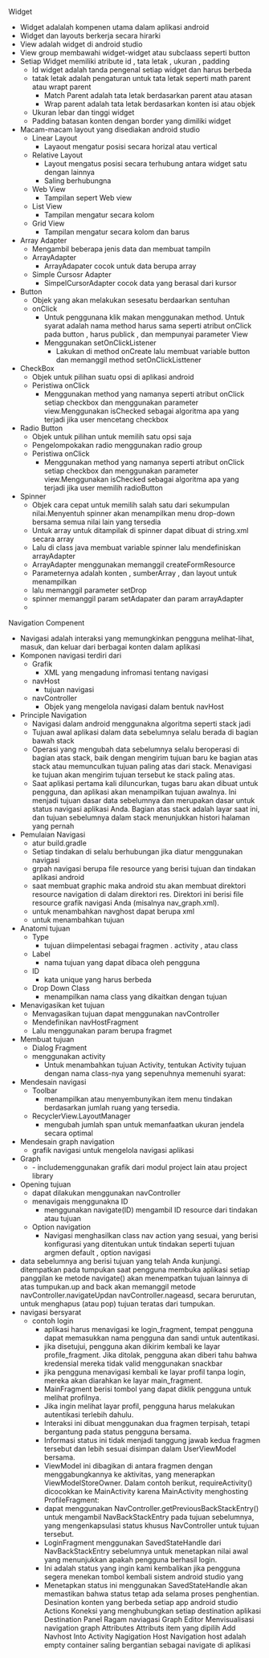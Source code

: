 Widget
- Widget adalalah kompenen utama dalam aplikasi android
- Widget dan layouts berkerja secara hirarki
- View adalah widget di android studio
- View group membawahi widget-widget atau subclaass seperti button 
- Setiap Widget memiliki atribute id , tata letak , ukuran , padding 
	- Id widget adalah tanda pengenal setiap widget dan harus berbeda
	- tatak letak adalah pengaturan untuk tata letak seperti math parent atau wrapt parent
		- Match Parent adalah tata letak berdasarkan parent atau atasan
		- Wrap parent adalah tata letak berdasarkan konten isi atau objek 
	- Ukuran lebar dan tinggi widget 
	- Padding batasan konten dengan border yang dimiliki widget
- Macam-macam layout yang disediakan android studio
	- Linear Layout
		- Layaout mengatur posisi secara horizal atau vertical 
	- Relative Layout
		- Layout mengatus posisi secara terhubung antara widget satu dengan lainnya
		- Saling berhubungna
	- Web View
		- Tampilan sepert Web view
	- List View
		- Tampilan mengatur secara kolom
	- Grid View
		- Tampilan mengatur secara kolom dan barus
- Array Adapter
	- Mengambil beberapa jenis data dan membuat tampiln 
	- ArrayAdapter
		- ArrayAdapater cocok untuk data berupa array 
	- Simple Cursosr Adapter
		- SimpelCursorAdapter cocok data yang berasal dari kursor
- Button
	- Objek yang akan melakukan sesesatu berdaarkan sentuhan
	- onClick
		- Untuk penggunana klik makan menggunakan method. Untuk syarat adalah nama method harus sama seperti atribut onClick pada button , harus publick , dan mempunyai parameter View 
		- Menggunakan setOnClickListener 
			- Lakukan di method onCreate lalu membuat variable button dan memanggil method setOnClickListtener
- CheckBox
	- Objek untuk pilihan suatu opsi di aplikasi android
	- Peristiwa onClick 
		- Menggunakan method yang namanya seperti atribut onClick setiap checkbox dan menggunakan parameter view.Menggunakan isChecked sebagai algoritma apa yang terjadi jika user mencetang checkbox 
- Radio Button 
	- Objek untuk pilihan untuk memilih satu opsi saja 
	- Pengelompokakan radio menggunakan radio group
	- Peristiwa onClick
		- Menggunakan method yang namanya seperti atribut onClick setiap checkbox dan menggunakan parameter view.Menggunakan isChecked sebagai algoritma apa yang terjadi jika user memilih radioButton 
- Spinner 
	- Objek cara cepat untuk memilih salah satu dari sekumpulan nilai.Menyentuh spinner akan menampilkan menu drop-down bersama semua nilai lain yang tersedia
	- Untuk array untuk ditampilak di spinner dapat dibuat di string.xml secara array
	- Lalu di class java membuat variable spinner lalu mendefiniskan arrayAdapter
	- ArrayAdapter menggunakan memanggil createFormResource
	- Parameternya adalah konten , sumberArray , dan layout untuk menampilkan 
	- lalu memanggil parameter setDrop
	- spinner memanggil param setAdapater dan param arrayAdapter
	- 
Navigation Compenent
- Navigasi adalah interaksi yang memungkinkan pengguna melihat-lihat, masuk, dan keluar dari berbagai konten dalam aplikasi
- Komponen navigasi terdiri dari 
	- Grafik
		- XML yang mengadung infromasi tentang navigasi
	- navHost
		- tujuan navigasi 
	- navController
		- Objek yang  mengelola navigasi dalam bentuk navHost
- Principle Navigation 
	- Navigasi dalam android menggunakna algoritma seperti stack jadi 
	- Tujuan awal aplikasi dalam data sebelumnya selalu berada di bagian bawah stack
	- Operasi yang mengubah data sebelumnya selalu beroperasi di bagian atas stack, baik dengan mengirim tujuan baru ke bagian atas stack atau memunculkan tujuan paling atas dari stack. Menavigasi ke tujuan akan mengirim tujuan tersebut ke stack paling atas.
	- Saat aplikasi pertama kali diluncurkan, tugas baru akan dibuat untuk pengguna, dan aplikasi akan menampilkan tujuan awalnya. Ini menjadi tujuan dasar data sebelumnya dan merupakan dasar untuk status navigasi aplikasi Anda. Bagian atas stack adalah layar saat ini, dan tujuan sebelumnya dalam stack menunjukkan histori halaman yang pernah
- Pemulaian Navigasi
	- atur build.gradle
	- Setiap tindakan di selalu berhubungan jika diatur menggunakan navigasi
	- grpah navigasi berupa file resource yang berisi tujuan dan tindakan aplikasi android
	- saat membuat graphic maka android stu akan membuat direktori resource navigation di dalam direktori res. Direktori ini berisi file resource grafik navigasi Anda (misalnya nav_graph.xml).
	- untuk menambahkan navghost dapat berupa xml 
	- untuk menambahkan tujuan 
- Anatomi tujuan 
	- Type 
		- tujuan diimpelentasi sebagai fragmen . activity , atau class 
	- Label 
		- nama tujuan yang dapat dibaca oleh pengguna 
	- ID
		- kata unique yang harus berbeda 
	- Drop Down Class
		- menampilkan nama class yang dikaitkan dengan tujuan 
- Menavigasikan ket tujuan 
	- Menvagasikan tujuan dapat menggunakan navController 
	- Mendefinikan navHostFragment 
	- Lalu menggunakan param berupa fragmet
- Membuat tujuan 
	- Dialog Fragment 
	- menggunakan activity
		- Untuk menambahkan tujuan Activity, tentukan Activity tujuan dengan nama class-nya yang sepenuhnya memenuhi syarat:
- Mendesain navigasi
	- Toolbar
		- menampilkan atau menyembunyikan item menu tindakan berdasarkan jumlah ruang yang tersedia.
	- RecyclerView.LayoutManager
		- mengubah jumlah span untuk memanfaatkan ukuran jendela secara optimal
- Mendesain graph navigation 
	- grafik navigasi untuk mengelola navigasi aplikasi
- Graph 
	- <include>
		- includemenggunakan grafik dari modul project lain atau project library
- Opening tujuan 
	- dapat dilakukan menggunakan navController
	- menavigais menggunakna ID
		- menggunakan navigate(ID) mengambil ID resource dari tindakan atau tujuan
	- Option navigation 
		- Navigasi menghasilkan class nav action yang sesuai, yang berisi konfigurasi yang ditentukan untuk tindakan seperti tujuan argmen default , option navigasi
- data sebelumnya ang berisi tujuan yang telah Anda kunjungi.  ditempatkan pada tumpukan saat pengguna membuka aplikasi setiap panggilan ke metode navigate() akan menempatkan tujuan lainnya di atas tumpukan.up and back akan memanggil metode   navController.navigateUpdan navController.nageasd, secara berurutan, untuk menghapus (atau pop) tujuan teratas dari tumpukan.
- navigasi bersyarat
	- contoh login 
		- aplikasi harus menavigasi ke login_fragment, tempat pengguna dapat memasukkan nama pengguna dan sandi untuk autentikasi. 
		- jika disetujui, pengguna akan dikirim kembali ke layar profile_fragment. Jika ditolak, pengguna akan diberi tahu bahwa kredensial mereka tidak valid menggunakan snackbar
		- jika pengguna menavigasi kembali ke layar profil tanpa login, mereka akan diarahkan ke layar main_fragment.
		- MainFragment berisi tombol yang dapat diklik pengguna untuk melihat profilnya.
		- Jika ingin melihat layar profil, pengguna harus melakukan autentikasi terlebih dahulu. 
		- Interaksi ini dibuat menggunakan dua fragmen terpisah, tetapi bergantung pada status pengguna bersama. 
		- Informasi status ini tidak menjadi tanggung jawab kedua fragmen tersebut dan lebih sesuai disimpan dalam UserViewModel bersama.
		-  ViewModel ini dibagikan di antara fragmen dengan menggabungkannya ke aktivitas, yang menerapkan ViewModelStoreOwner. Dalam contoh berikut, requireActivity() dicocokkan ke MainActivity karena MainActivity menghosting ProfileFragment:
		- dapat menggunakan NavController.getPreviousBackStackEntry() untuk mengambil NavBackStackEntry pada tujuan sebelumnya, yang mengenkapsulasi status khusus NavController untuk tujuan tersebut. 
		- LoginFragment menggunakan SavedStateHandle dari NavBackStackEntry sebelumnya untuk menetapkan nilai awal yang menunjukkan apakah pengguna berhasil login. 
		- Ini adalah status yang ingin kami kembalikan jika pengguna segera menekan tombol kembali sistem android studio yang  
		- Menetapkan status ini menggunakan SavedStateHandle akan memastikan bahwa status tetap ada selama proses penghentian.
    Desination
        konten yang berbeda setiap app android studio
    Actions
        Koneksi yang menghubungkan setiap destination aplikasi
    Destination Panel
        Ragam naviagasi
    Graph Editor
        Menvisualisasi navigation graph 
    Attributes
        Attributs item yang dipilih 
    Add Navhost Into Activity
        Nagigation Host
        Navigation host adalah empty container 
        saling bergantian sebagai navigate di aplikasi